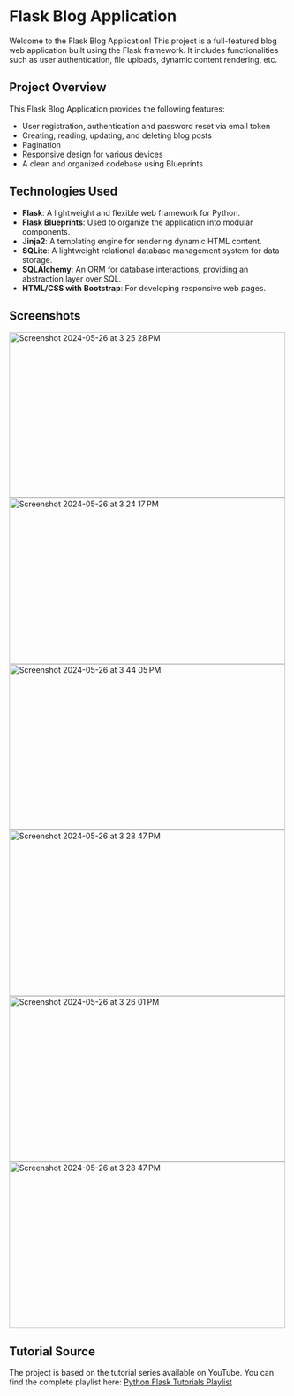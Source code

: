 # Flask Blog Application

Welcome to the Flask Blog Application! This project is a full-featured blog web application built using the Flask framework. It includes functionalities such as user authentication, file uploads, dynamic content rendering, etc.

## Project Overview

This Flask Blog Application provides the following features:
- User registration, authentication and password reset via email token
- Creating, reading, updating, and deleting blog posts
- Pagination
- Responsive design for various devices
- A clean and organized codebase using Blueprints

## Technologies Used

- **Flask**: A lightweight and flexible web framework for Python.
- **Flask Blueprints**: Used to organize the application into modular components.
- **Jinja2**: A templating engine for rendering dynamic HTML content.
- **SQLite**: A lightweight relational database management system for data storage.
- **SQLAlchemy**: An ORM for database interactions, providing an abstraction layer over SQL.
- **HTML/CSS with Bootstrap**: For developing responsive web pages.

## Screenshots
<img width="500" height="300" alt="Screenshot 2024-05-26 at 3 25 28 PM" src="https://github.com/mrunalpatil1198/FlaskBlog/assets/56335027/4fd77378-5aac-46cd-a44f-3869a3cb59f6">
<img width="500" height="300" alt="Screenshot 2024-05-26 at 3 24 17 PM" src="https://github.com/mrunalpatil1198/FlaskBlog/assets/56335027/bfda2478-9391-41c6-b6ab-4362b3add8ee">
<img width="500" height="300" alt="Screenshot 2024-05-26 at 3 44 05 PM" src="https://github.com/mrunalpatil1198/FlaskBlog/assets/56335027/d206dbf9-99c1-4ccd-ba58-a0f58eddffdc">
<img width="500" height="300" alt="Screenshot 2024-05-26 at 3 28 47 PM" src="https://github.com/mrunalpatil1198/FlaskBlog/assets/56335027/ba16da37-44aa-45e7-ba25-d7de7bc2d09c">
<img width="500" height="300" alt="Screenshot 2024-05-26 at 3 26 01 PM" src="https://github.com/mrunalpatil1198/FlaskBlog/assets/56335027/92fa3f05-1c17-4f14-b62f-e5d96b9e9d98">
<img width="500" height="300" alt="Screenshot 2024-05-26 at 3 28 47 PM" src="https://github.com/mrunalpatil1198/FlaskBlog/assets/56335027/4936e729-9ad0-45dd-9bf7-4c3536c1307c">

## Tutorial Source
The project is based on the tutorial series available on YouTube. You can find the complete playlist here: [Python Flask Tutorials Playlist](https://www.youtube.com/playlist?list=PL-osiE80TeTs4UjLw5MM6OjgkjFeUxCYH)
